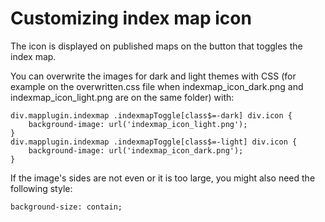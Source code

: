 # Customizing index map icon

The icon is displayed on published maps on the button that toggles the index map.

You can overwrite the images for dark and light themes with CSS (for example on the overwritten.css file when indexmap_icon_dark.png and indexmap_icon_light.png are on the same folder) with:
```
div.mapplugin.indexmap .indexmapToggle[class$=-dark] div.icon {
	background-image: url('indexmap_icon_light.png');
}
div.mapplugin.indexmap .indexmapToggle[class$=-light] div.icon {
	background-image: url('indexmap_icon_dark.png');
}
```

If the image's sides are not even or it is too large, you might also need the following style:
```
background-size: contain;
```
